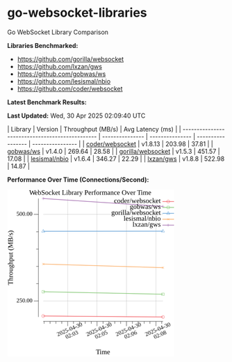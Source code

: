 # go-websocket-libraries

Go WebSocket Library Comparison

**Libraries Benchmarked:**

- https://github.com/gorilla/websocket
- https://github.com/lxzan/gws
- https://github.com/gobwas/ws
- https://github.com/lesismal/nbio
- https://github.com/coder/websocket

**Latest Benchmark Results:**




<!-- BENCHMARK_TABLE_START -->
**Last Updated:** Wed, 30 Apr 2025 02:09:40 UTC

| Library                                         | Version         | Throughput (MB/s) | Avg Latency (ms) |
| ----------------------------------------------- | --------------- | --------------- | ----------------- | ---------------- |
| [coder/websocket](https://github.com/coder/websocket) | v1.8.13 | 203.98 | 37.81 |
| [gobwas/ws](https://github.com/gobwas/ws) | v1.4.0 | 269.64 | 28.58 |
| [gorilla/websocket](https://github.com/gorilla/websocket) | v1.5.3 | 451.57 | 17.08 |
| [lesismal/nbio](https://github.com/lesismal/nbio) | v1.6.4 | 346.27 | 22.29 |
| [lxzan/gws](https://github.com/lxzan/gws) | v1.8.8 | 522.98 | 14.87 |
<!-- BENCHMARK_TABLE_END -->




**Performance Over Time (Connections/Second):**

![Benchmark Performance Graph](benchmark_performance.png)